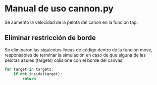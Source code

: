 # Manual de uso cannon.py

Se aumentó la velocidad de la pelota del cañon en la función tap.

## Eliminar restricción de borde

Se eliminaron las siguientes líneas de código dentro de la función move, responsables de terminar la simulación en caso de que alguna de las pelotas azules (targets) colisione con el borde del canvas:

```python
for target in targets:
    if not inside(target):
        return
```
